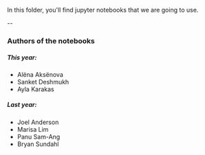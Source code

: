 In this folder, you'll find jupyter notebooks that we are going to use.

--

### Authors of the notebooks

##### This year:
* Alëna Aksënova
* Sanket Deshmukh
* Ayla Karakas

##### Last year:
* Joel Anderson
* Marisa Lim
* Panu Sam-Ang
* Bryan Sundahl
